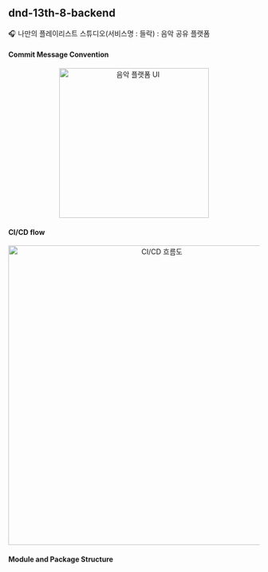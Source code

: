 ## dnd-13th-8-backend
🎧 나만의 플레이리스트 스튜디오(서비스명 : 들락)  : 음악 공유 플랫폼

#### Commit Message Convention
<div align="center">
  <img src="https://github.com/user-attachments/assets/6d7788be-bde5-4113-a426-5f38ebcb7eab" alt="음악 플랫폼 UI" width="300"/>
</div>

#### CI/CD flow

<div align="center">
  <img src="https://github.com/user-attachments/assets/0c258c70-6eac-4308-80e3-04516a657d81" alt="CI/CD 흐름도" width="600"/>
</div>

#### Module and Package Structure

